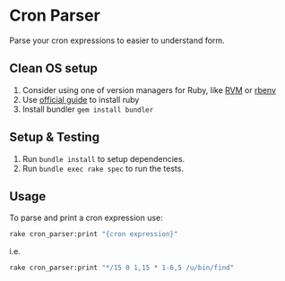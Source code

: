 # Cron Parser
Parse your cron expressions to easier to understand form.

## Clean OS setup
1. Consider using one of version managers for Ruby, like [RVM](https://rvm.io/) or [rbenv](https://github.com/rbenv/rbenv)
2. Use [official guide](https://www.ruby-lang.org/en/documentation/installation/) to install ruby
3. Install bundler `gem install bundler`

## Setup & Testing
1. Run `bundle install` to setup dependencies.
2. Run `bundle exec rake spec` to run the tests.

## Usage
To parse and print a cron expression use:

```bash
rake cron_parser:print "{cron expression}"
```

i.e.
```bash
rake cron_parser:print "*/15 0 1,15 * 1-6,5 /u/bin/find"
```
